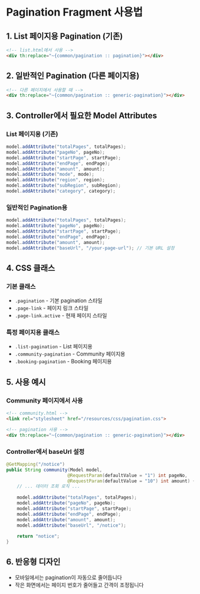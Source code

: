 # Pagination Fragment 사용법

## 1. List 페이지용 Pagination (기존)
```html
<!-- list.html에서 사용 -->
<div th:replace="~{common/pagination :: pagination}"></div>
```

## 2. 일반적인 Pagination (다른 페이지용)
```html
<!-- 다른 페이지에서 사용할 때 -->
<div th:replace="~{common/pagination :: generic-pagination}"></div>
```

## 3. Controller에서 필요한 Model Attributes

### List 페이지용 (기존)
```java
model.addAttribute("totalPages", totalPages);
model.addAttribute("pageNo", pageNo);
model.addAttribute("startPage", startPage);
model.addAttribute("endPage", endPage);
model.addAttribute("amount", amount);
model.addAttribute("mode", mode);
model.addAttribute("region", region);
model.addAttribute("subRegion", subRegion);
model.addAttribute("category", category);
```

### 일반적인 Pagination용
```java
model.addAttribute("totalPages", totalPages);
model.addAttribute("pageNo", pageNo);
model.addAttribute("startPage", startPage);
model.addAttribute("endPage", endPage);
model.addAttribute("amount", amount);
model.addAttribute("baseUrl", "/your-page-url"); // 기본 URL 설정
```

## 4. CSS 클래스

### 기본 클래스
- `.pagination` - 기본 pagination 스타일
- `.page-link` - 페이지 링크 스타일
- `.page-link.active` - 현재 페이지 스타일

### 특정 페이지용 클래스
- `.list-pagination` - List 페이지용
- `.community-pagination` - Community 페이지용
- `.booking-pagination` - Booking 페이지용

## 5. 사용 예시

### Community 페이지에서 사용
```html
<!-- community.html -->
<link rel="stylesheet" href="/resources/css/pagination.css">

<!-- pagination 사용 -->
<div th:replace="~{common/pagination :: generic-pagination}"></div>
```

### Controller에서 baseUrl 설정
```java
@GetMapping("/notice")
public String community(Model model, 
                       @RequestParam(defaultValue = "1") int pageNo,
                       @RequestParam(defaultValue = "10") int amount) {
    // ... 데이터 조회 로직 ...
    
    model.addAttribute("totalPages", totalPages);
    model.addAttribute("pageNo", pageNo);
    model.addAttribute("startPage", startPage);
    model.addAttribute("endPage", endPage);
    model.addAttribute("amount", amount);
    model.addAttribute("baseUrl", "/notice");
    
    return "notice";
}
```

## 6. 반응형 디자인
- 모바일에서는 pagination이 자동으로 줄어듭니다
- 작은 화면에서는 페이지 번호가 줄어들고 간격이 조정됩니다
